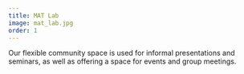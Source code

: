```yaml
---
title: MAT Lab
image: mat_lab.jpg
order: 1
---
```

Our flexible community space is used for informal presentations and seminars, as well as offering a space for events and group meetings.
